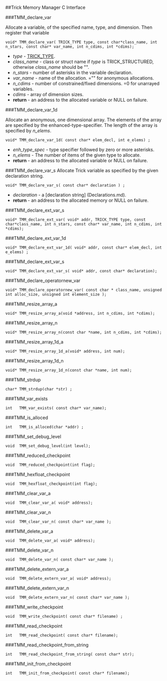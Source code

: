 ##Trick Memory Manager C Interface

###TMM_declare_var

Allocate a variable, of the specified name, type, and dimension. Then register that variable 

```
void* TMM_declare_var( TRICK_TYPE type, const char*class_name, int n_stars, const char* var_name, int n_cdims, int *cdims);
```

- *type* - [TRICK_TYPE](TypeSpecEnums.md).
- *class_name* - class or struct name if *type* is TRICK_STRUCTURED, otherwise *class_name* should be "".
- *n_stars* - number of asterisks in the variable declaration.
- *var_name* - name of the allocation. ="" for anonymous allocations.
- *n_cdims* - number of constrained/fixed dimensions. =0 for unarrayed variables.
- *cdims* - array of dimension sizes.
- **return** - an address to the allocated variable or NULL on failure.


###TMM_declare_var_1d

Allocate an anonymous, one dimensional array. The elements of the array are specified by the enhanced-type-specifier. The length of the array is specified by *n_elems*.

```
void* TMM_declare_var_1d( const char* elem_decl, int e_elems) ;
```
- *enh_type_spec* - type specifier followed by zero or more asterisks.
- *n_elems* - The number of items of the given type to allocate.
- **return** - an address to the allocated variable or NULL on failure.


###TMM_declare_var_s
Allocate Trick variable as specified by the given declaration string.

```
void* TMM_declare_var_s( const char* declaration ) ;
```
- *declaration* - a [declaration string] (Declarations.md).
- **return** - an address to the allocated memory or NULL on failure.


###TMM_declare_ext_var_s
```
void* TMM_declare_ext_var( void* addr, TRICK_TYPE type, const char*class_name, int n_stars, const char* var_name, int n_cdims, int *cdims);
```

###TMM_declare_ext_var_1d
```
void* TMM_declare_ext_var_1d( void* addr, const char* elem_decl, int e_elems) ;
```

###TMM_declare_ext_var_s
```
void* TMM_declare_ext_var_s( void* addr, const char* declaration);
```

###TMM_declare_operatornew_var
```
void* TMM_declare_operatornew_var( const char * class_name, unsigned int alloc_size, unsigned int element_size );
```

###TMM_resize_array_a
```
void* TMM_resize_array_a(void *address, int n_cdims, int *cdims);
```

###TMM_resize_array_n
```
void* TMM_resize_array_n(const char *name, int n_cdims, int *cdims);
```

###TMM_resize_array_1d_a
```
void* TMM_resize_array_1d_a(void* address, int num);
```

###TMM_resize_array_1d_n
```
void* TMM_resize_array_1d_n(const char *name, int num);
```

###TMM_strdup
```
char* TMM_strdup(char *str) ;
```

###TMM_var_exists
```
int   TMM_var_exists( const char* var_name);
```

###TMM_is_alloced
```
int   TMM_is_alloced(char *addr) ;
```

###TMM_set_debug_level
```
void  TMM_set_debug_level(int level);
```

###TMM_reduced_checkpoint
```
void  TMM_reduced_checkpoint(int flag);
```

###TMM_hexfloat_checkpoint
```
void  TMM_hexfloat_checkpoint(int flag);
```

###TMM_clear_var_a
```
void  TMM_clear_var_a( void* address);
```

###TMM_clear_var_n
```
void  TMM_clear_var_n( const char* var_name );
```

###TMM_delete_var_a
```
void  TMM_delete_var_a( void* address);
```

###TMM_delete_var_n
```
void  TMM_delete_var_n( const char* var_name );
```

###TMM_delete_extern_var_a
```
void  TMM_delete_extern_var_a( void* address);
```

###TMM_delete_extern_var_n
```
void  TMM_delete_extern_var_n( const char* var_name );
```

###TMM_write_checkpoint
```
void  TMM_write_checkpoint( const char* filename) ;
```

###TMM_read_checkpoint
```
int   TMM_read_checkpoint( const char* filename);
```

###TMM_read_checkpoint_from_string
```
int   TMM_read_checkpoint_from_string( const char* str);
```

###TMM_init_from_checkpoint
```
int   TMM_init_from_checkpoint( const char* filename);
```

